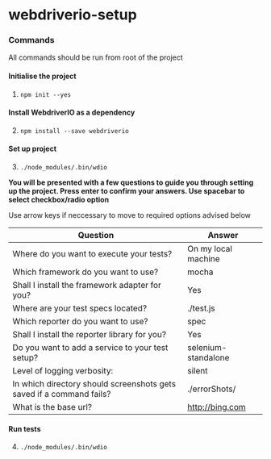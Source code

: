 # webdriverio-setup

### Commands
All commands should be run from root of the project

#### Initialise the project
1. `npm init --yes`

#### Install WebdriverIO as a dependency
2. `npm install --save webdriverio`

#### Set up project
3. `./node_modules/.bin/wdio`

__You will be presented with a few questions to guide you through setting up the project. Press enter to confirm your answers. Use spacebar to select checkbox/radio option__

Use arrow keys if neccessary to move to required options advised below

| Question                                                             | Answer              |
| -------------------------------------------------------------------- | ------------------- |
| Where do you want to execute your tests?                             | On my local machine |
| Which framework do you want to use?                                  | mocha               |
| Shall I install the framework adapter for you?                       | Yes                 |
| Where are your test specs located?                                   | ./test.js           |
| Which reporter do you want to use?                                   | spec                |
| Shall I install the reporter library for you?                        | Yes                 |
| Do you want to add a service to your test setup?                     | selenium-standalone |
| Level of logging verbosity:                                          | silent              |
| In which directory should screenshots gets saved if a command fails? | ./errorShots/       |
| What is the base url?                                                | http://bing.com     |

#### Run tests
4. `./node_modules/.bin/wdio`